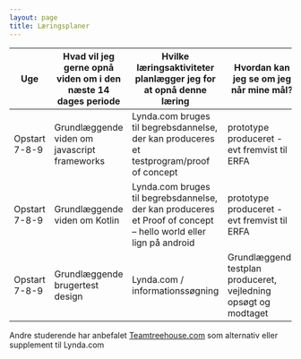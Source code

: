 ```yaml
---
layout: page
title: Læringsplaner
---
```


| Uge | Hvad vil jeg gerne opnå viden om i den næste 14 dages periode | Hvilke læringsaktiviteter planlægger jeg for at opnå denne læring | Hvordan kan jeg se om jeg når mine mål? | Hvilke aktiviteter gennemførte jeg i perioden? | hvad lærte jeg i perioden? |
|---|---|---|---|---|---|
| Opstart 7-8-9 | Grundlæggende viden om javascript frameworks | Lynda.com bruges til begrebsdannelse, der kan produceres et testprogram/proof of concept | prototype produceret - evt fremvist til ERFA | | |
| Opstart 7-8-9 | Grundlæggende viden om Kotlin | Lynda.com bruges til begrebsdannelse, der kan produceres et Proof of concept – hello world eller lign på android  | prototype produceret - evt fremvist til ERFA |  |  |
| Opstart 7-8-9 | Grundlæggende brugertest design | Lynda.com / informationssøgning | Grundlæggende testplan produceret, vejledning opsøgt og modtaget |  |  |

Andre studerende har anbefalet [Teamtreehouse.com](https://teamtreehouse.com/) som alternativ eller supplement til Lynda.com
